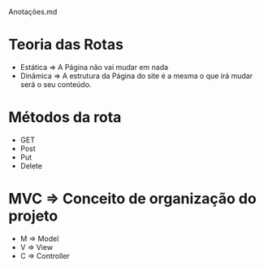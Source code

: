 Anotações.md

# Teoria das Rotas

- Estática => A Página não vai mudar em nada
- Dinâmica => A estrutura da Página do site é a mesma o que irá mudar será o seu conteúdo.

# Métodos da rota

- GET
- Post
- Put
- Delete

# MVC => Conceito de organização do projeto

- M => Model
- V => View
- C => Controller
